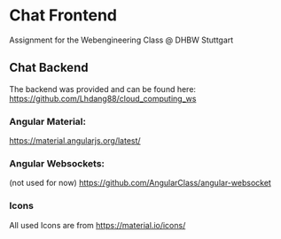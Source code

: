 # Chat Frontend
Assignment for the Webengineering Class @ DHBW Stuttgart

## Chat Backend
The backend was provided and can be found here:
https://github.com/Lhdang88/cloud_computing_ws

### Angular Material:
https://material.angularjs.org/latest/

### Angular Websockets:
(not used for now)
https://github.com/AngularClass/angular-websocket

### Icons
All used Icons are from https://material.io/icons/

